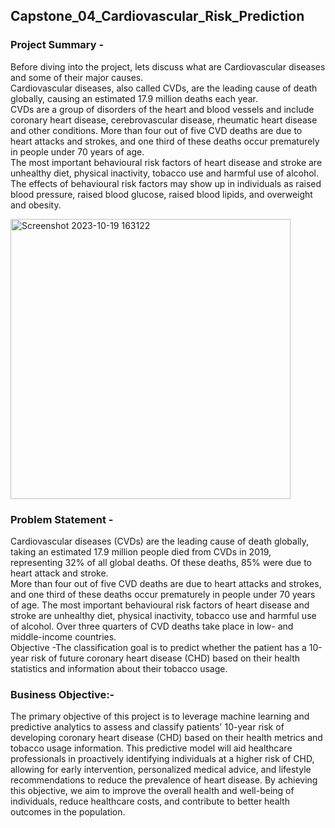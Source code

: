 ## Capstone_04_Cardiovascular_Risk_Prediction

### Project Summary - 
Before diving into the project, lets discuss what are Cardiovascular diseases and some of their major causes.            
Cardiovascular diseases, also called CVDs, are the leading cause of death globally, causing an estimated 17.9 million deaths each year.     
CVDs are a group of disorders of the heart and blood vessels and include coronary heart disease, cerebrovascular disease, rheumatic heart disease and other conditions. More than four out of five CVD deaths are due to heart attacks and strokes, and one third of these deaths occur prematurely in people under 70 years of age.                     
The most important behavioural risk factors of heart disease and stroke are unhealthy diet, physical inactivity, tobacco use and harmful use of alcohol.
The effects of behavioural risk factors may show up in individuals as raised blood pressure, raised blood glucose, raised blood lipids, and overweight and obesity.

<img width="448" alt="Screenshot 2023-10-19 163122" src="https://github.com/ErSangram/Capstone_03_Cardiovascular_Risk_Prediction/assets/127137603/d77581cc-211b-4721-950d-2732e582b9ec">

### Problem Statement -
Cardiovascular diseases (CVDs) are the leading cause of death globally, taking an estimated 17.9 million people died from CVDs in 2019, representing 32% of all global deaths. Of these deaths, 85% were due to heart attack and stroke.                  
More than four out of five CVD deaths are due to heart attacks and strokes, and one third of these deaths occur prematurely in people under 70 years of age.
The most important behavioural risk factors of heart disease and stroke are unhealthy diet, physical inactivity, tobacco use and harmful use of alcohol.
Over three quarters of CVD deaths take place in low- and middle-income countries.                      
Objective -The classification goal is to predict whether the patient has a 10-year risk of future coronary heart disease (CHD) based on their health statistics and information about their tobacco usage.

### Business Objective:-
The primary objective of this project is to leverage machine learning and predictive analytics to assess and classify patients' 10-year risk of developing coronary heart disease (CHD) based on their health metrics and tobacco usage information. This predictive model will aid healthcare professionals in proactively identifying individuals at a higher risk of CHD, allowing for early intervention, personalized medical advice, and lifestyle recommendations to reduce the prevalence of heart disease. By achieving this objective, we aim to improve the overall health and well-being of individuals, reduce healthcare costs, and contribute to better health outcomes in the population.
